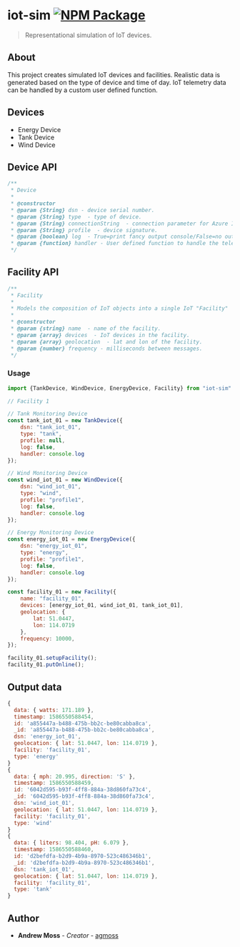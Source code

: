 # iot-sim [![NPM Package](https://img.shields.io/npm/v/iot-sim)](https://www.npmjs.com/package/iot-sim)

> Representational simulation of IoT devices. 

## About

This project creates simulated IoT devices and facilities. Realistic data is generated based on the type of device and time of day. IoT telemetry data can be handled by a custom user defined function. 

## Devices

* Energy Device
* Tank Device 
* Wind Device


## Device API

```javascript 
/**
 * Device
 *
 * @constructor
 * @param {String} dsn - device serial number.
 * @param {String} type  - type of device.
 * @param {String} connectionString  - connection parameter for Azure IoT hub.
 * @param {String} profile  - device signature.
 * @param {boolean} log  - True=print fancy output console/False=no output
 * @param {function} handler - User defined function to handle the telemetry data
 */
```

## Facility API

```javascript
/**
 * Facility
 *
 * Models the composition of IoT objects into a single IoT "Facility"
 *
 * @constructor
 * @param {string} name  - name of the facility.
 * @param {array} devices  - IoT devices in the facility.
 * @param {array} geolocation  - lat and lon of the facility.
 * @param {number} frequency - milliseconds between messages.
 */
```

### Usage

```javascript
import {TankDevice, WindDevice, EnergyDevice, Facility} from "iot-sim"

// Facility 1

// Tank Monitoring Device
const tank_iot_01 = new TankDevice({
    dsn: "tank_iot_01",
    type: "tank",
    profile: null,
    log: false,
    handler: console.log
});

// Wind Monitoring Device
const wind_iot_01 = new WindDevice({
    dsn: "wind_iot_01",
    type: "wind",
    profile: "profile1",
    log: false,
    handler: console.log
});

// Energy Monitoring Device
const energy_iot_01 = new EnergyDevice({
    dsn: "energy_iot_01",
    type: "energy",
    profile: "profile1",
    log: false,
    handler: console.log
});

const facility_01 = new Facility({
    name: "facility_01",
    devices: [energy_iot_01, wind_iot_01, tank_iot_01],
    geolocation: {
        lat: 51.0447,
        lon: 114.0719
    },
    frequency: 10000, 
});

facility_01.setupFacility();
facility_01.putOnline();
```


## Output data 

```javascript
{
  data: { watts: 171.189 },
  timestamp: 1586550588454,
  id: 'a855447a-b488-475b-bb2c-be80cabba8ca',
  _id: 'a855447a-b488-475b-bb2c-be80cabba8ca',
  dsn: 'energy_iot_01',
  geolocation: { lat: 51.0447, lon: 114.0719 },
  facility: 'facility_01',
  type: 'energy'
}
{
  data: { mph: 20.995, direction: 'S' },
  timestamp: 1586550588459,
  id: '6042d595-b93f-4ff8-884a-38d860fa73c4',
  _id: '6042d595-b93f-4ff8-884a-38d860fa73c4',
  dsn: 'wind_iot_01',
  geolocation: { lat: 51.0447, lon: 114.0719 },
  facility: 'facility_01',
  type: 'wind'
}
{
  data: { liters: 98.404, pH: 6.079 },
  timestamp: 1586550588460,
  id: 'd2befdfa-b2d9-4b9a-8970-523c486346b1',
  _id: 'd2befdfa-b2d9-4b9a-8970-523c486346b1',
  dsn: 'tank_iot_01',
  geolocation: { lat: 51.0447, lon: 114.0719 },
  facility: 'facility_01',
  type: 'tank'
}
```

## Author

* **Andrew Moss** - *Creator* - [agmoss](https://github.com/agmoss)